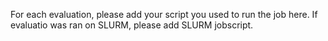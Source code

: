 For each evaluation, please add your script you used to run the job here. If evaluatio was ran on SLURM, please add SLURM jobscript.